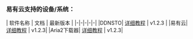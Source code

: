 ### 易有云支持的设备/系统： 

| 软件名称 | 文档 | 最新版本 | 
|-|-|-|-|-|
|DDNSTO| [详细教程](/zh/guide/istoreos/software/ddnsto) | v1.2.3 |
|易有云| [详细教程](/zh/guide/istoreos/software/linkease) | v1.2.3| 
|Aria2下载器| [详细教程](/zh/guide/istoreos/software/aria2) | v1.2.3| 